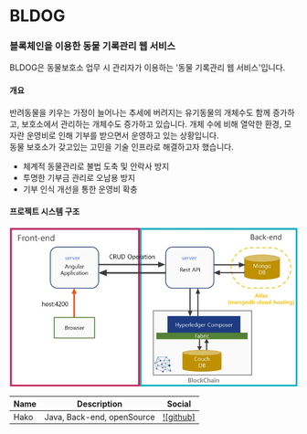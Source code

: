 # BLDOG
### 블록체인을 이용한 동물 기록관리 웹 서비스
BLDOG은 동물보호소 업무 시 관리자가 이용하는 '동물 기록관리 웹 서비스'입니다.<BR>
#### 개요

반려동물을 키우는 가정이 늘어나는 추세에 버려지는 유기동물의 개체수도 함께 증가하고, 
보호소에서 관리하는 개체수도 증가하고 있습니다. 
개체 수에 비해 열악한 환경, 모자란 운영비로 인해 기부를 받으면서 운영하고 있는 상황입니다. <BR>
동물 보호소가 갖고있는 고민을 기술 인프라로 해결하고자 했습니다.

<ul>
  <li> 체계적 동물관리로 불법 도축 및 안락사 방지 </li>
  <li> 투명한 기부금 관리로 오남용 방지 </li>
  <li> 기부 인식 개선을 통한 운영비 확충 </li>
</ul>

#### 프로젝트 시스템 구조
![bldog system img](/bldog-system.jpg)

| Name | Description | Social |
| --- | --- | --- |
| Hako | Java, Back-end, openSource | [![github]](https://github.com/OHHAKO)  |
